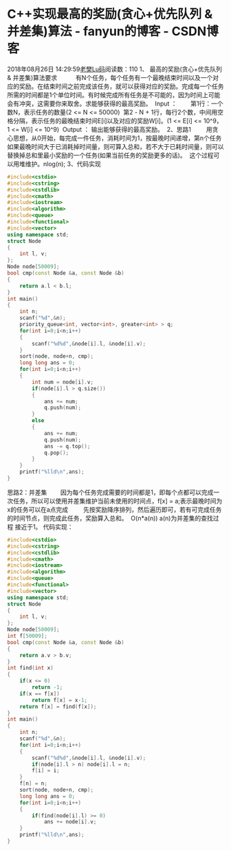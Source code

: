 # C++实现最高的奖励(贪心+优先队列 & 并差集)算法 - fanyun的博客 - CSDN博客
2018年08月26日 14:29:59[老樊Lu码](https://me.csdn.net/fanyun_01)阅读数：110
1、 最高的奖励(贪心+优先队列 & 并差集)算法要求
          有N个任务，每个任务有一个最晚结束时间以及一个对应的奖励。在结束时间之前完成该任务，就可以获得对应的奖励。完成每一个任务所需的时间都是1个单位时间。有时候完成所有任务是不可能的，因为时间上可能会有冲突，这需要你来取舍。求能够获得的最高奖励。 
Input ：
       第1行：一个数N，表示任务的数量(2 <= N <= 50000) 
第2 - N + 1行，每行2个数，中间用空格分隔，表示任务的最晚结束时间E[i]以及对应的奖励W[i]。(1 <= E[i] <= 10^9，1 <= W[i] <= 10^9) 
Output ：
输出能够获得的最高奖励。
 2、思路1
        用贪心思想，从0开始，每完成一件任务，消耗时间为1，按最晚时间递增，第n个任务如果最晚时间大于已消耗掉时间量，则可算入总和，若不大于已耗时间量，则可以替换掉总和里最小奖励的一个任务(如果当前任务的奖励更多的话)。 
这个过程可以用堆维护。nlog(n);
3、代码实现
```cpp
#include<cstdio>
#include<cstring>
#include<cstdlib>
#include<cmath>
#include<iostream>
#include<algorithm>
#include<queue>
#include<functional>
#include<vector>
using namespace std;
struct Node
{
    int l, v;
};
Node node[50009];
bool cmp(const Node &a, const Node &b)
{
    return a.l < b.l;
}
int main()
{
    int n;
    scanf("%d",&n);
    priority_queue<int, vector<int>, greater<int> > q;
    for(int i=0;i<n;i++)
    {
        scanf("%d%d",&node[i].l, &node[i].v);
    }
    sort(node, node+n, cmp);
    long long ans = 0;
    for(int i=0;i<n;i++)
    {
        int num = node[i].v;
        if(node[i].l > q.size())
        {
            ans += num;
            q.push(num);
        }
        else
        {
            ans += num;
            q.push(num);
            ans -= q.top();
            q.pop();
        }
    }
    printf("%lld\n",ans);
}
```
思路2：并差集
       因为每个任务完成需要的时间都是1，即每个点都可以完成一次任务，所以可以使用并差集维护当前未使用的时间点，f[x] = a;表示最晚时间为x的任务可以在a点完成 
       先按奖励降序排列，然后遍历即可，若有可完成任务的时间节点，则完成此任务，奖励算入总和。 
O(n*a(n)) a(n)为并差集的查找过程 接近于1。
代码实现：
```cpp
#include<cstdio>
#include<cstring>
#include<cstdlib>
#include<cmath>
#include<iostream>
#include<algorithm>
#include<queue>
#include<functional>
#include<vector>
using namespace std;
struct Node
{
    int l, v;
};
Node node[50009];
int f[50009];
bool cmp(const Node &a, const Node &b)
{
    return a.v > b.v;
}
int find(int x)
{
    if(x <= 0)
        return -1;
    if(x == f[x])
        return f[x] = x-1;
    return f[x] = find(f[x]);
}
int main()
{
    int n;
    scanf("%d",&n);
    for(int i=0;i<n;i++)
    {
        scanf("%d%d",&node[i].l, &node[i].v);
        if(node[i].l > n) node[i].l = n;
        f[i] = i;
    }
    f[n] = n;
    sort(node, node+n, cmp);
    long long ans = 0;
    for(int i=0;i<n;i++)
    {
        if(find(node[i].l) >= 0)
            ans += node[i].v;
    }
    printf("%lld\n",ans);
}
```
